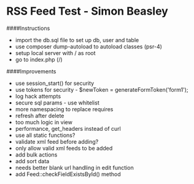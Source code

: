 RSS Feed Test - Simon Beasley
====================

####Instructions
* import the db.sql file to set up db, user and table
* use composer dump-autoload to autoload classes (psr-4)
* setup local server with / as root
* go to index.php (/)


####Improvements
* use session_start() for security
* use tokens for security - $newToken = generateFormToken('form1');
* log hack attempts
* secure sql params - use whitelist
* more namespacing to replace requires
* refresh after delete
* too much logic in view
* performance, get_headers instead of curl
* use all static functions?
* validate xml feed before adding?
* only allow valid xml feeds to be added
* add bulk actions
* add sort data
* needs better blank url handling in edit function
* add Feed::checkFieldExistsById() method

